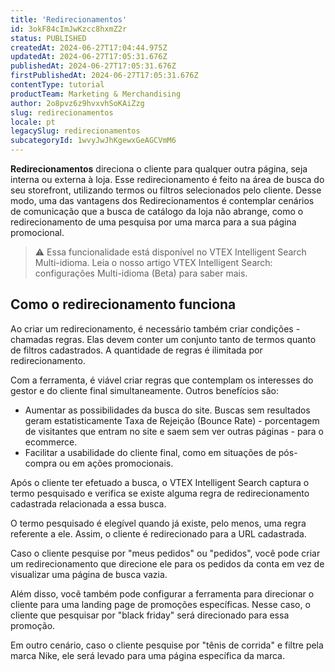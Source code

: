 ```yaml
---
title: 'Redirecionamentos'
id: 3okF84cImJwKzcc8hxmZ2r
status: PUBLISHED
createdAt: 2024-06-27T17:04:44.975Z
updatedAt: 2024-06-27T17:05:31.676Z
publishedAt: 2024-06-27T17:05:31.676Z
firstPublishedAt: 2024-06-27T17:05:31.676Z
contentType: tutorial
productTeam: Marketing & Merchandising
author: 2o8pvz6z9hvxvhSoKAiZzg
slug: redirecionamentos
locale: pt
legacySlug: redirecionamentos
subcategoryId: 1wvyJwJhKgewxGeAGCVmM6
---
```


**Redirecionamentos** direciona o cliente para qualquer outra página, seja interna ou externa à loja. Esse redirecionamento é feito na área de busca do seu storefront, utilizando termos ou filtros selecionados pelo cliente. Desse modo, uma das vantagens dos Redirecionamentos é contemplar cenários de comunicação que a busca de catálogo da loja não abrange, como o redirecionamento de uma pesquisa por uma marca para a sua página promocional.

>⚠️ Essa funcionalidade está disponível no VTEX Intelligent Search Multi-idioma. Leia o nosso artigo VTEX Intelligent Search: configurações Multi-idioma (Beta) para saber mais.

## Como o redirecionamento funciona

Ao criar um redirecionamento, é necessário também criar condições - chamadas regras. Elas devem conter um conjunto tanto de termos quanto de filtros cadastrados. A quantidade de regras é ilimitada por redirecionamento.

Com a ferramenta, é viável criar regras que contemplam os interesses do gestor e do cliente final simultaneamente. Outros benefícios são:

- Aumentar as possibilidades da busca do site. Buscas sem resultados geram estatisticamente Taxa de Rejeição (Bounce Rate) - porcentagem de visitantes que entram no site e saem sem ver outras páginas - para o ecommerce.
- Facilitar a usabilidade do cliente final, como em situações de pós-compra ou em ações promocionais.

Após o cliente ter efetuado a busca, o VTEX Intelligent Search captura o termo pesquisado e verifica se existe alguma regra de redirecionamento cadastrada relacionada a essa busca.

O termo pesquisado é elegível quando já existe, pelo menos, uma regra referente a ele. Assim, o cliente é redirecionado para a URL cadastrada.

Caso o cliente pesquise por "meus pedidos" ou "pedidos", você pode criar um redirecionamento que direcione ele para os pedidos da conta em vez de visualizar uma página de busca vazia.

Além disso, você também pode configurar a ferramenta para direcionar o cliente para uma landing page de promoções específicas. Nesse caso, o cliente que pesquisar por "black friday" será direcionado para essa promoção.

Em outro cenário, caso o cliente pesquise por "tênis de corrida" e filtre pela marca Nike, ele será levado para uma página específica da marca.
